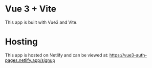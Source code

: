 # Vue 3 + Vite

This app is built with Vue3 and Vite.

# Hosting
This app is hosted on Netlify and can be viewed at: https://vue3-auth-pages.netlify.app/signup
